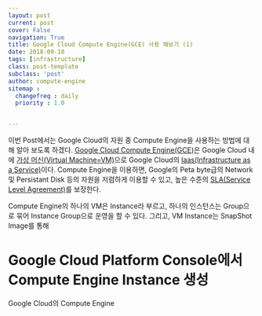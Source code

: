 ```yaml
---
layout: post
current: post
cover: False
navigation: True
title: Google Cloud Compute Engine(GCE) 사용 해보기 (1)
date: 2018-09-18
tags: [infrastructure]
class: post-template
subclass: 'post'
author: compute-engine
sitemap :
  changefreq : daily
  priority : 1.0


---
```


이번 Post에서는 Google Cloud의 자원 중 Compute Engine을 사용하는 방법에 대해 알아 보도록 하겠다. [Google Cloud Compute Engine(GCE)](https://cloud.google.com/compute/)은 Google Cloud 내에 [가상 머신(Virtual Machine=VM)](https://ko.wikipedia.org/wiki/%EA%B0%80%EC%83%81_%EB%A8%B8%EC%8B%A0#%EA%B0%80%EC%83%81_%EB%A8%B8%EC%8B%A0_%EC%9D%91%EC%9A%A9_%EC%86%8C%ED%94%84%ED%8A%B8%EC%9B%A8%EC%96%B4)으로 Google Cloud의 [Iaas(Infrastructure as a Service)](https://ko.wikipedia.org/wiki/%EC%84%9C%EB%B9%84%EC%8A%A4%EB%A1%9C%EC%84%9C%EC%9D%98_%EC%9D%B8%ED%94%84%EB%9D%BC%EC%8A%A4%ED%8A%B8%EB%9F%AD%EC%B2%98)이다. Compute Engine을 이용하면, Google의 Peta byte급의 Network 및 Persistant Disk 등의 자원을 저렴하게 이용할 수 있고, 높은 수준의 [SLA(Service Level Agreement)](https://cloud.google.com/compute/sla)를 보장한다. 

Compute Engine의 하나의 VM은 Instance라 부르고, 하나의 인스턴스는 Group으로 묶어 Instance Group으로 운영을 할 수 있다. 그리고, VM Instance는 SnapShot Image를 통해 

# Google Cloud Platform Console에서 Compute Engine Instance 생성

Google Cloud의 Compute Engine